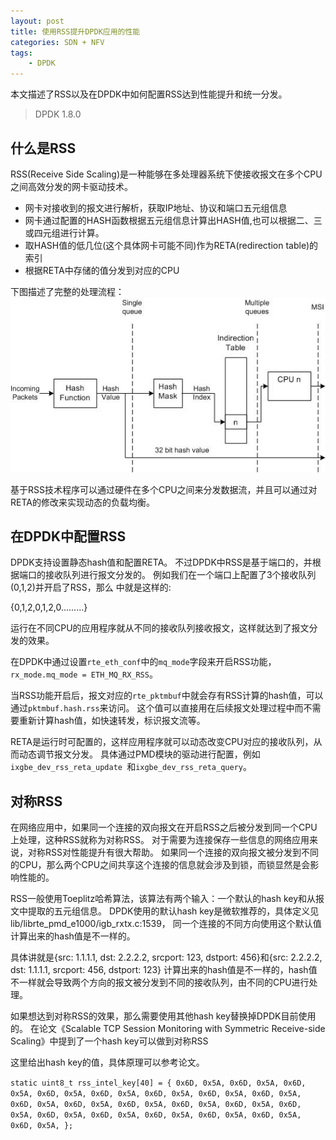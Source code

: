 ```yaml
---
layout: post
title: 使用RSS提升DPDK应用的性能
categories: SDN + NFV
tags:
    - DPDK
---
```


本文描述了RSS以及在DPDK中如何配置RSS达到性能提升和统一分发。

> DPDK 1.8.0

## 什么是RSS
RSS(Receive Side Scaling)是一种能够在多处理器系统下使接收报文在多个CPU之间高效分发的网卡驱动技术。

* 网卡对接收到的报文进行解析，获取IP地址、协议和端口五元组信息
* 网卡通过配置的HASH函数根据五元组信息计算出HASH值,也可以根据二、三或四元组进行计算。
* 取HASH值的低几位(这个具体网卡可能不同)作为RETA(redirection table)的索引
* 根据RETA中存储的值分发到对应的CPU

下图描述了完整的处理流程：
![](/images/network/rss.jpg)

基于RSS技术程序可以通过硬件在多个CPU之间来分发数据流，并且可以通过对RETA的修改来实现动态的负载均衡。

## 在DPDK中配置RSS
DPDK支持设置静态hash值和配置RETA。
不过DPDK中RSS是基于端口的，并根据端口的接收队列进行报文分发的。
例如我们在一个端口上配置了3个接收队列(0,1,2)并开启了RSS，那么
中就是这样的:
 
 {0,1,2,0,1,2,0.........}
 
运行在不同CPU的应用程序就从不同的接收队列接收报文，这样就达到了报文分发的效果。

在DPDK中通过设置`rte_eth_conf`中的`mq_mode`字段来开启RSS功能，
`rx_mode.mq_mode = ETH_MQ_RX_RSS`。

当RSS功能开启后，报文对应的`rte_pktmbuf`中就会存有RSS计算的hash值，可以通过`pktmbuf.hash.rss`来访问。
这个值可以直接用在后续报文处理过程中而不需要重新计算hash值，如快速转发，标识报文流等。

RETA是运行时可配置的，这样应用程序就可以动态改变CPU对应的接收队列，从而动态调节报文分发。
具体通过PMD模块的驱动进行配置，例如`ixgbe_dev_rss_reta_update `和`ixgbe_dev_rss_reta_query`。

## 对称RSS
在网络应用中，如果同一个连接的双向报文在开启RSS之后被分发到同一个CPU上处理，这种RSS就称为对称RSS。
对于需要为连接保存一些信息的网络应用来说，对称RSS对性能提升有很大帮助。
如果同一个连接的双向报文被分发到不同的CPU，那么两个CPU之间共享这个连接的信息就会涉及到锁，而锁显然是会影响性能的。

RSS一般使用Toeplitz哈希算法，该算法有两个输入：一个默认的hash key和从报文中提取的五元组信息。
DPDK使用的默认hash key是微软推荐的，具体定义见lib/librte_pmd_e1000/igb_rxtx.c:1539，
同一个连接的不同方向使用这个默认值计算出来的hash值是不一样的。

具体讲就是{src: 1.1.1.1, dst: 2.2.2.2, srcport: 123, dstport: 456}和{src: 2.2.2.2, dst: 1.1.1.1, srcport: 456, dstport: 123}
计算出来的hash值是不一样的，hash值不一样就会导致两个方向的报文被分发到不同的接收队列，由不同的CPU进行处理。

如果想达到对称RSS的效果，那么需要使用其他hash key替换掉DPDK目前使用的。
在论文《Scalable TCP Session Monitoring with Symmetric Receive-side Scaling》中提到了一个hash key可以做到对称RSS

这里给出hash key的值，具体原理可以参考论文。

`static uint8_t rss_intel_key[40] = { 0x6D, 0x5A, 0x6D, 0x5A, 0x6D, 0x5A, 0x6D, 0x5A, 0x6D, 0x5A, 0x6D, 0x5A, 0x6D, 0x5A, 0x6D, 0x5A, 0x6D, 0x5A, 0x6D, 0x5A, 0x6D, 0x5A, 0x6D, 0x5A, 0x6D, 0x5A, 0x6D, 0x5A, 0x6D, 0x5A, 0x6D, 0x5A, 0x6D, 0x5A, 0x6D, 0x5A, 0x6D, 0x5A, 0x6D, 0x5A, }; `

